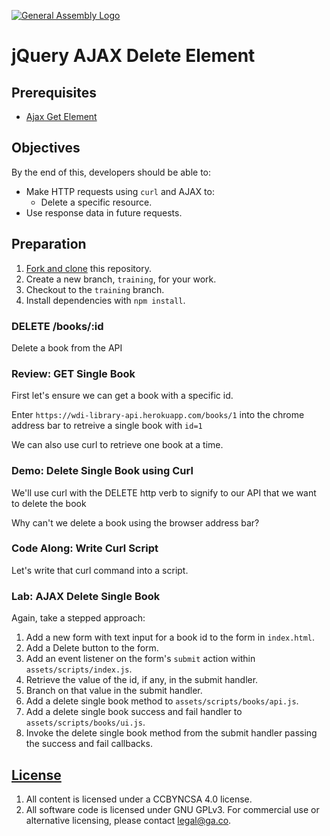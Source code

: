 [![General Assembly Logo](https://camo.githubusercontent.com/1a91b05b8f4d44b5bbfb83abac2b0996d8e26c92/687474703a2f2f692e696d6775722e636f6d2f6b6538555354712e706e67)](https://generalassemb.ly/education/web-development-immersive)

# jQuery AJAX Delete Element

## Prerequisites

-   [Ajax Get Element](https://git.generalassemb.ly/ga-wdi-boston/jquery-ajax-get-element)

## Objectives

By the end of this, developers should be able to:

- Make HTTP requests using `curl` and AJAX to:
  - Delete a specific resource.
- Use response data in future requests.

## Preparation

1.  [Fork and clone](https://git.generalassemb.ly/ga-wdi-boston/meta/wiki/ForkAndClone)
    this repository.
1.  Create a new branch, `training`, for your work.
1.  Checkout to the `training` branch.
1.  Install dependencies with `npm install`.

### DELETE /books/:id

Delete a book from the API

### Review: GET Single Book

First let's ensure we can get a book with a specific id.

Enter `https://wdi-library-api.herokuapp.com/books/1` into the chrome address bar to retreive a single book with `id=1`

We can also use curl to retrieve one book at a time.

### Demo: Delete Single Book using Curl

We'll use curl with the DELETE http verb to signify to our API that we want to delete the book

Why can't we delete a book using the browser address bar?

### Code Along: Write Curl Script

Let's write that curl command into a script.

### Lab: AJAX Delete Single Book

Again, take a stepped approach:

1.  Add a new form with text input for a book id to the form in `index.html`.
1.  Add a Delete button to the form.
1.  Add an event listener on the form's `submit` action within `assets/scripts/index.js`.
1.  Retrieve the value of the id, if any, in the submit handler.
1.  Branch on that value in the submit handler.
1.  Add a delete single book method to `assets/scripts/books/api.js`.
1.  Add a delete single book success and fail handler to `assets/scripts/books/ui.js`.
1.  Invoke the delete single book method from the submit handler passing the success and fail callbacks.

## [License](LICENSE)

1.  All content is licensed under a CC­BY­NC­SA 4.0 license.
1.  All software code is licensed under GNU GPLv3. For commercial use or
    alternative licensing, please contact legal@ga.co.
